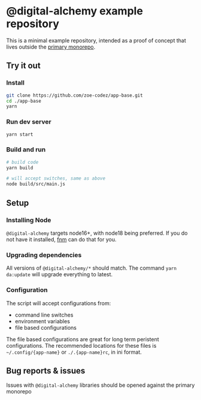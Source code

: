 # @digital-alchemy example repository

This is a minimal example repository, intended as a proof of concept that lives outside the [primary monorepo](https://github.com/zoe-codez/digital-alchemy).

## Try it out

### Install

```bash
git clone https://github.com/zoe-codez/app-base.git
cd ./app-base
yarn
```

### Run dev server

```bash
yarn start
```

### Build and run

```bash
# build code
yarn build

# will accept switches, same as above
node build/src/main.js
```

## Setup

### Installing Node

`@digital-alchemy` targets node16+, with node18 being preferred.
If you do not have it installed, [fnm](https://github.com/Schniz/fnm) can do that for you.

### Upgrading dependencies

All versions of `@digital-alchemy/*` should match. The command `yarn da:update` will upgrade everything to latest.

### Configuration

The script will accept configurations from:

- command line switches
- environment variables
- file based configurations

The file based configurations are great for long term peristent configurations.
The recommended locations for these files is `~/.config/{app-name}` or `./.{app-name}rc`, in ini format.

## Bug reports & issues

Issues with `@digital-alchemy` libraries should be opened against the primary monorepo

